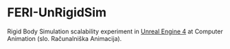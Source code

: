 # FERI-UnRigidSim

Rigid Body Simulation scalability experiment in [Unreal Engine 4](https://www.unrealengine.com/) at Computer Animation (slo. Računalniška Animacija).
